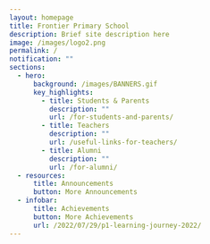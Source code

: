 ```yaml
---
layout: homepage
title: Frontier Primary School
description: Brief site description here
image: /images/logo2.png
permalink: /
notification: ""
sections:
  - hero:
      background: /images/BANNERS.gif
      key_highlights:
        - title: Students & Parents
          description: ""
          url: /for-students-and-parents/
        - title: Teachers
          description: ""
          url: /useful-links-for-teachers/
        - title: Alumni
          description: ""
          url: /for-alumni/
  - resources:
      title: Announcements
      button: More Announcements
  - infobar:
      title: Achievements
      button: More Achievements
      url: /2022/07/29/p1-learning-journey-2022/
---
```

